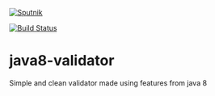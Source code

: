 [![Sputnik](https://sputnik.ci/conf/badge)](https://sputnik.ci/app#/builds/shreyasht/java8-validator)

[![Build Status](https://travis-ci.org/shreyasht/java8-validator.svg?branch=master)](https://travis-ci.org/shreyasht/java8-validator)

# java8-validator
Simple and clean validator made using features from java 8
